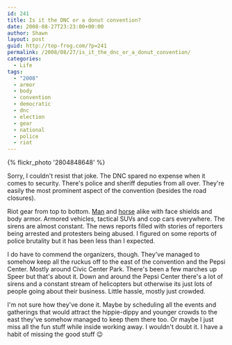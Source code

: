 ```yaml
---
id: 241
title: Is it the DNC or a donut convention?
date: 2008-08-27T23:23:00+00:00
author: Shawn
layout: post
guid: http://top-frog.com/?p=241
permalink: /2008/08/27/is_it_the_dnc_or_a_donut_convention/
categories:
  - Life
tags:
  - "2008"
  - armor
  - body
  - convention
  - democratic
  - dnc
  - election
  - gear
  - national
  - police
  - riot
---
```


{% flickr_photo '2804848648' %}

Sorry, I couldn't resist that joke. The DNC spared no expense when it comes to security. There's police and sheriff deputies from all over. They're easily the most prominent aspect of the convention (besides the road closures).

Riot gear from top to bottom. [Man](http://www.flickr.com/photos/tehgipster/2802136554/) and [horse](http://www.flickr.com/photos/tehgipster/2801287739/) alike with face shields and body armor. Armored vehicles, tactical SUVs and cop cars everywhere. The sirens are almost constant. The news reports filled with stories of reporters being arrested and protesters being abused. I figured on some reports of police brutality but it has been less than I expected.

I do have to commend the organizers, though. They've managed to somehow keep all the ruckus off to the east of the convention and the Pepsi Center. Mostly around Civic Center Park. There's been a few marches up Speer but that's about it. Down and around the Pepsi Center there's a lot of sirens and a constant stream of helicopters but otherwise its just lots of people going about their business. Little hassle, mostly just crowded. 

I'm not sure how they've done it. Maybe by scheduling all the events and gatherings that would attract the hippie-dippy and younger crowds to the east they've somehow managed to keep them there too. Or maybe I just miss all the fun stuff while inside working away. I wouldn't doubt it. I have a habit of missing the good stuff 😉